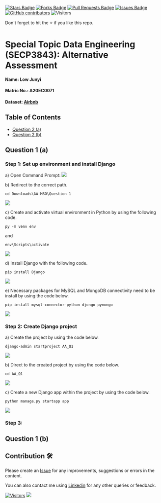 <a href="https://github.com/drshahizan/SECP3843/stargazers"><img src="https://img.shields.io/github/stars/drshahizan/SECP3843" alt="Stars Badge"/></a>
<a href="https://github.com/drshahizan/SECP3843/network/members"><img src="https://img.shields.io/github/forks/drshahizan/SECP3843" alt="Forks Badge"/></a>
<a href="https://github.com/drshahizan/SECP3843/pulls"><img src="https://img.shields.io/github/issues-pr/drshahizan/SECP3843" alt="Pull Requests Badge"/></a>
<a href="https://github.com/drshahizan/SECP3843/issues"><img src="https://img.shields.io/github/issues/drshahizan/SECP3843" alt="Issues Badge"/></a>
<a href="https://github.com/drshahizan/SECP3843/graphs/contributors"><img alt="GitHub contributors" src="https://img.shields.io/github/contributors/drshahizan/SECP3843?color=2b9348"></a>
![Visitors](https://api.visitorbadge.io/api/visitors?path=https%3A%2F%2Fgithub.com%2Fdrshahizan%2FSECP3843&labelColor=%23d9e3f0&countColor=%23697689&style=flat)


Don't forget to hit the :star: if you like this repo.

# Special Topic Data Engineering (SECP3843): Alternative Assessment

#### Name: Low Junyi
#### Matric No.: A20EC0071
#### Dataset: [Airbnb](https://github.com/drshahizan/dataset/tree/main/mongodb/05-airbnb)

## Table of Contents
- [Question 2 (a)](question-2-(a))
- [Question 2 (b)](question-2-(b))

## Question 1 (a)

### Step 1: Set up environment and install Django

a) Open Command Prompt:
  <img  src="https://github.com/drshahizan/SECP3843/assets/120614501/086f550c-8f6d-4e35-ae96-9ac80744621f"></img>


b) Redirect to the correct path.
```
cd Downloads\AA MSO\Question 1
```
<img  src="https://github.com/drshahizan/SECP3843/assets/120614501/e736e36f-2e2f-4a44-86e3-abcd5491c3e2"></img>

c) Create and activate virtual environment in Python by using the following code.
```
py -m venv env
```
and
```
env\Scripts\activate
```
  <img  src="https://github.com/drshahizan/SECP3843/assets/120614501/c7670804-64eb-445f-805d-5219004c63a8"></img>


d) Install Django with the following code.
```
pip install Django
```
  <img  src="https://github.com/drshahizan/SECP3843/assets/120614501/e24f7c69-a210-4721-b2cf-442ab5dc3ee3"></img>


e) Necessary packages for MySQL and MongoDB connectivity need to be install by using the code below.
```
pip install mysql-connector-python djongo pymongo
```
  <img  src="https://github.com/drshahizan/SECP3843/assets/120614501/18b4df91-4f8b-4e50-b05e-a853b49d6132"></img>



### Step 2: Create Django project

a) Create the project by using the code below.
```
django-admin startproject AA_Q1
```
  <img  src="https://github.com/drshahizan/SECP3843/assets/120614501/a1f73264-e89d-4265-8568-48c5c08d22ad"></img>
  

b) Direct to the created project by using the code below.
```
cd AA_Q1
```
  <img  src="https://github.com/drshahizan/SECP3843/assets/120614501/0e890e78-7df8-4e4a-a133-3cb62be9b20a"></img>
  

c) Create a new Django app within the project by using the code below.
```
python manage.py startapp app
```
<img  src="https://github.com/drshahizan/SECP3843/assets/120614501/b392cebe-6110-46de-942c-0b7fcd89b14b"></img>



### Step 3: 
## Question 1 (b)






## Contribution 🛠️
Please create an [Issue](https://github.com/drshahizan/special-topic-data-engineering/issues) for any improvements, suggestions or errors in the content.

You can also contact me using [Linkedin](https://www.linkedin.com/in/drshahizan/) for any other queries or feedback.

[![Visitors](https://api.visitorbadge.io/api/visitors?path=https%3A%2F%2Fgithub.com%2Fdrshahizan&labelColor=%23697689&countColor=%23555555&style=plastic)](https://visitorbadge.io/status?path=https%3A%2F%2Fgithub.com%2Fdrshahizan)
![](https://hit.yhype.me/github/profile?user_id=81284918)


